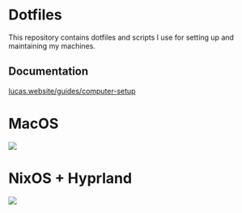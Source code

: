 # Dotfiles
This repository contains dotfiles and scripts I use for setting up and maintaining my machines.

## Documentation
[lucas.website/guides/computer-setup](https://lucas.website/guides/computer-setup/)

# MacOS
![](/doc/mac-demo.png)

# NixOS + Hyprland
![](/doc/nix-demo.png)
